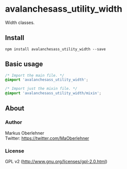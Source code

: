 # avalanchesass_utility_width
Width classes.

## Install
```
npm install avalanchesass_utility_width --save
```

## Basic usage
```css
/* Import the main file. */
@import 'avalanchesass_utility_width';

/* Import just the mixin file. */
@import 'avalanchesass_utility_width/mixin';
```

## About
### Author
Markus Oberlehner  
Twitter: https://twitter.com/MaOberlehner

### License
GPL v2 (http://www.gnu.org/licenses/gpl-2.0.html)

